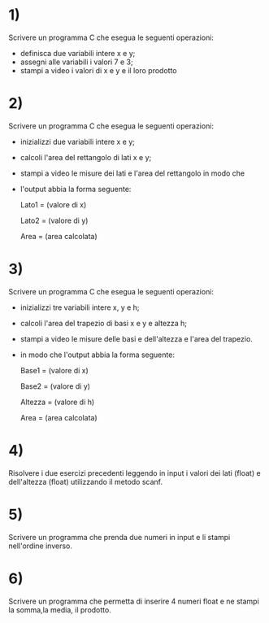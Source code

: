 # 1) 
Scrivere un programma C che esegua le seguenti operazioni:
- definisca due variabili intere x e y;
- assegni alle variabili i valori 7 e 3;
- stampi a video i valori di x e y e il loro prodotto

# 2) 
Scrivere un programma C che esegua le seguenti operazioni:
- inizializzi due variabili intere x e y;
- calcoli l'area del rettangolo di lati x e y;
- stampi a video le misure dei lati e l'area del rettangolo in modo che
- l'output abbia la forma seguente:

    Lato1 = (valore di x)

    Lato2 = (valore di y)

    Area = (area calcolata)

# 3) 
Scrivere un programma C che esegua le seguenti operazioni:
- inizializzi tre variabili intere x, y e h;
- calcoli l'area del trapezio di basi x e y e altezza h;
- stampi a video le misure delle basi e dell'altezza e l'area del trapezio.
- in modo che l'output abbia la forma seguente:

    Base1 = (valore di x)

    Base2 = (valore di y)

    Altezza = (valore di h)

    Area = (area calcolata)


# 4) 
Risolvere i due esercizi precedenti leggendo in input i valori dei lati (float) e dell'altezza (float) utilizzando il metodo scanf.

# 5) 
Scrivere un programma che prenda due numeri in input e li stampi nell'ordine inverso.

# 6) 
Scrivere un programma che permetta di inserire 4 numeri 
float e ne stampi la somma,la media, il prodotto.
